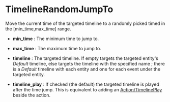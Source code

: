 # TimelineRandomJumpTo

Move the current time of the targeted timeline to a randomly picked
timed in the \[min\_time,max\_time\] range.

-   **min\_time** : The minimum time to jump to.

<!-- -->

-   **max\_time** : The maximum time to jump to.

<!-- -->

-   **timeline** : The targeted timeline. If empty targets the targeted
    entity's *Default* timeline, else targets the timeline with the
    specified name ; there is a *Default* timeline with each entity and
    one for each event under the targeted entity.

<!-- -->

-   **timeline\_play** : If checked (the default) the targeted timeline
    is played after the time jump. This is equivalent to adding an
    [Action/TimelinePlay](Action/TimelinePlay) beside the action.
